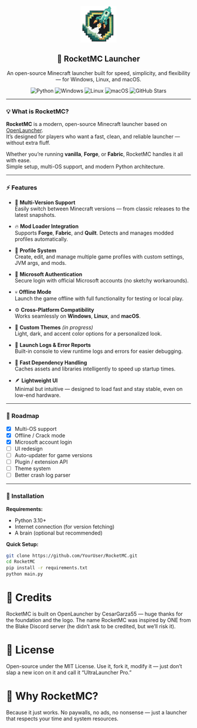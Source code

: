<p align="center">
  <img width="100px" src="data/img/icon.webp" alt="RocketMC Icon" />
  <h2 align="center">🚀 RocketMC Launcher</h2>
  <p align="center">An open-source Minecraft launcher built for speed, simplicity, and flexibility — for Windows, Linux, and macOS.</p>
</p>

<p align="center">
    <img alt="Python" src="https://img.shields.io/badge/Python-0078d4?style=flat&logo=python&logoColor=white" />
    <img alt="Windows" src="https://img.shields.io/badge/Windows-0078d4?style=flat&logo=windows&logoColor=white" />
    <img alt="Linux" src="https://img.shields.io/badge/Linux-0078d4?style=flat&logo=linux&logoColor=white" />
    <img alt="macOS" src="https://img.shields.io/badge/macOS-0078d4?style=flat&logo=apple&logoColor=white" />
    <img alt="GitHub Stars" src="https://img.shields.io/github/stars/CesarGarza55/OpenLauncher?style=flat&logo=github&labelColor=0078d4&color=0078d4" />
</p>

---

### 💡 What is RocketMC?

**RocketMC** is a modern, open-source Minecraft launcher based on [OpenLauncher](https://github.com/CesarGarza55/OpenLauncher).  
It’s designed for players who want a fast, clean, and reliable launcher — without extra fluff.

Whether you’re running **vanilla**, **Forge**, or **Fabric**, RocketMC handles it all with ease.  
Simple setup, multi-OS support, and modern Python architecture.

---

### ⚡ Features

- 🧩 **Multi-Version Support**  
  Easily switch between Minecraft versions — from classic releases to the latest snapshots.

- 🔥 **Mod Loader Integration**  
  Supports **Forge**, **Fabric**, and **Quilt**. Detects and manages modded profiles automatically.

- 🧠 **Profile System**  
  Create, edit, and manage multiple game profiles with custom settings, JVM args, and mods.

- 🧾 **Microsoft Authentication**  
  Secure login with official Microsoft accounts (no sketchy workarounds).

- 💀 **Offline Mode**  
  Launch the game offline with full functionality for testing or local play.

- ⚙️ **Cross-Platform Compatibility**  
  Works seamlessly on **Windows**, **Linux**, and **macOS**.

- 🎨 **Custom Themes** *(in progress)*  
  Light, dark, and accent color options for a personalized look.

- 💬 **Launch Logs & Error Reports**  
  Built-in console to view runtime logs and errors for easier debugging.

- 🧱 **Fast Dependency Handling**  
  Caches assets and libraries intelligently to speed up startup times.

- 🪶 **Lightweight UI**  
  Minimal but intuitive — designed to load fast and stay stable, even on low-end hardware.

---

### 🧭 Roadmap

- [x] Multi-OS support  
- [x] Offline / Crack mode  
- [x] Microsoft account login  
- [ ] UI redesign  
- [ ] Auto-updater for game versions  
- [ ] Plugin / extension API  
- [ ] Theme system  
- [ ] Better crash log parser  

---

### 🧩 Installation

**Requirements:**
- Python 3.10+
- Internet connection (for version fetching)
- A brain (optional but recommended)

**Quick Setup:**
```bash
git clone https://github.com/YourUser/RocketMC.git
cd RocketMC
pip install -r requirements.txt
python main.py
```

# 👏 Credits

RocketMC is built on OpenLauncher by CesarGarza55
 — huge thanks for the foundation and the logo.
The name RocketMC was inspired by ONE from the Blake Discord server (he didn’t ask to be credited, but we’ll risk it).

# 🧃 License

Open-source under the MIT License.
Use it, fork it, modify it — just don’t slap a new icon on it and call it “UltraLauncher Pro.”

# 🚀 Why RocketMC?

Because it just works.
No paywalls, no ads, no nonsense — just a launcher that respects your time and system resources.
